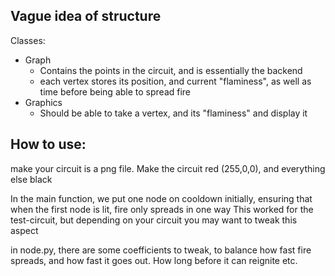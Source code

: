 ## Vague idea of structure

Classes:

- Graph
    - Contains the points in the circuit, and is essentially the backend
    - each vertex stores its position, and current "flaminess", as well as time before being able to spread fire
- Graphics
    - Should be able to take a vertex, and its "flaminess" and display it

## How to use:

make your circuit is a png file.
Make the circuit red (255,0,0), and everything else black

In the main function, we put one node on cooldown initially,
ensuring that when the first node is lit, fire only spreads in one way
This worked for the test-circuit,
but depending on your circuit you may want to tweak this aspect

in node.py, there are some coefficients to tweak,
to balance how fast fire spreads, and how fast it
goes out. How long before it can reignite etc.



